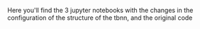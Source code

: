 Here you'll find the 3 jupyter notebooks with the changes in the configuration of the structure of the tbnn, and the original code

